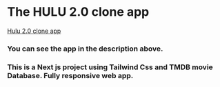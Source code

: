 # The HULU 2.0 clone app 
[Hulu 2.0 clone app](https://hulu-2-0-clone-beta.vercel.app/)

### You can see the app in the description above.

### This is a Next js project using Tailwind Css and TMDB movie Database. Fully responsive web app.
